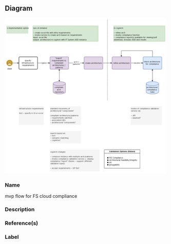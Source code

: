 

## Diagram

![mvp flow for FS cloud compliance](../img/miscdiagram_3qSbM6vfCQF.png)


### Name


mvp flow for FS cloud compliance



### Description




### Reference(s)




### Label




